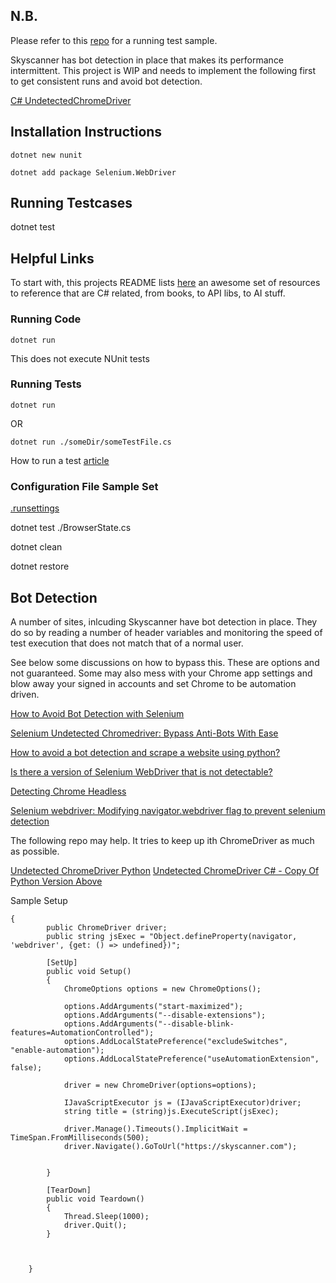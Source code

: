 ## N.B.

Please refer to this [repo](https://github.com/alexmaddock/selenium-csharp-tests) for a running test sample.

Skyscanner has bot detection in place that makes its performance intermittent. This project is WIP and needs to implement the following first to get consistent runs and avoid bot detection.

[C# UndetectedChromeDriver](https://github.com/fysh711426/UndetectedChromeDriver)

## Installation Instructions

`dotnet new nunit`

`dotnet add package Selenium.WebDriver`

## Running Testcases
dotnet test

## Helpful Links

To start with, this projects README lists [here](https://github.com/quozd/awesome-dotnet/tree/master) an awesome set of resources to reference that are C# related, from books, to API libs, to AI stuff.

### Running Code

`dotnet run`

This does not execute NUnit tests

### Running Tests

`dotnet run`

OR

`dotnet run ./someDir/someTestFile.cs`

How to run a test [article](https://alteridem.net/2016/06/18/nunit-3-testing-net-core-rc2/)

### Configuration File Sample Set

[.runsettings](https://github.com/nunit/nunit3-vs-adapter/blob/master/.runsettings)


dotnet test ./BrowserState.cs  

dotnet clean

dotnet restore

## Bot Detection

A number of sites, inlcuding Skyscanner have bot detection in place. They do so by reading a number of header variables and monitoring the speed of test execution that does not match that of a normal user. 

See below some discussions on how to bypass this. These are options and not guaranteed. Some may also mess with your Chrome app settings and blow away your signed in accounts and set Chrome to be automation driven.

[How to Avoid Bot Detection with Selenium](https://www.zenrows.com/blog/selenium-avoid-bot-detection#cloudscraper)

[Selenium Undetected Chromedriver: Bypass Anti-Bots With Ease](https://scrapeops.io/selenium-web-scraping-playbook/python-selenium-undetected-chromedriver/#what-is-seleniums-undetected-chromedriver)

[How to avoid a bot detection and scrape a website using python?](https://stackoverflow.com/questions/68895582/how-to-avoid-a-bot-detection-and-scrape-a-website-using-python)

[Is there a version of Selenium WebDriver that is not detectable?](https://stackoverflow.com/questions/56528631/is-there-a-version-of-selenium-webdriver-that-is-not-detectable/56529616#56529616)

[Detecting Chrome Headless](https://antoinevastel.com/bot%20detection/2017/08/05/detect-chrome-headless.html)

[Selenium webdriver: Modifying navigator.webdriver flag to prevent selenium detection](https://stackoverflow.com/questions/53039551/selenium-webdriver-modifying-navigator-webdriver-flag-to-prevent-selenium-detec/53040904#53040904)

The following repo may help. It tries to keep up ith ChromeDriver as much as possible.

[Undetected ChromeDriver Python](https://github.com/ultrafunkamsterdam/undetected-chromedriver)
[Undetected ChromeDriver C# - Copy Of Python Version Above](https://github.com/fysh711426/UndetectedChromeDriver)

Sample Setup
```
{
        public ChromeDriver driver;
        public string jsExec = "Object.defineProperty(navigator, 'webdriver', {get: () => undefined})";
        
        [SetUp]  
        public void Setup() 
        {
            ChromeOptions options = new ChromeOptions();
            
            options.AddArguments("start-maximized");
            options.AddArguments("--disable-extensions");
            options.AddArguments("--disable-blink-features=AutomationControlled");
            options.AddLocalStatePreference("excludeSwitches", "enable-automation");
            options.AddLocalStatePreference("useAutomationExtension", false);

            driver = new ChromeDriver(options=options);

            IJavaScriptExecutor js = (IJavaScriptExecutor)driver;
            string title = (string)js.ExecuteScript(jsExec);

            driver.Manage().Timeouts().ImplicitWait = TimeSpan.FromMilliseconds(500);
            driver.Navigate().GoToUrl("https://skyscanner.com");


        }

        [TearDown] 
        public void Teardown() 
        {
            Thread.Sleep(1000);
            driver.Quit();
        }   

       

    }
```